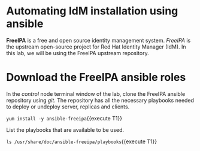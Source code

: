 # Automating IdM installation using ansible

**FreeIPA** is a free and open source identity management system. *FreeIPA* is the upstream open-source project for Red Hat Identity Manager (IdM). In this lab, 
we will be using the FreeIPA upstream repository.

# Download the FreeIPA ansible roles

In the *control* node terminal window of the lab, clone the FreeIPA ansible repository using *git*. The repository has all the necessary playbooks needed to deploy or undeploy server, replicas and clients.

`yum install -y ansible-freeipa`{{execute T1}}

List the playbooks that are available to be used. 

`ls /usr/share/doc/ansible-freeipa/playbooks`{{execute T1}}

